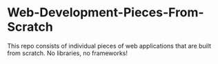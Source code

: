 # Web-Development-Pieces-From-Scratch
This repo consists of individual pieces of web applications that are built from scratch.  No libraries, no frameworks!
